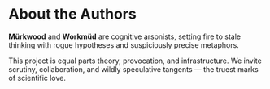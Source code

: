 # About the Authors

**Mürkwood** and **Workmüd** are cognitive arsonists, setting fire to stale thinking with rogue hypotheses and suspiciously precise metaphors.

This project is equal parts theory, provocation, and infrastructure. We invite scrutiny, collaboration, and wildly speculative tangents — the truest marks of scientific love.
